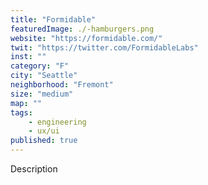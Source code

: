 ```yaml
---
title: "Formidable"
featuredImage: ./-hamburgers.png
website: "https://formidable.com/"
twit: "https://twitter.com/FormidableLabs"
inst: ""
category: "F"
city: "Seattle"
neighborhood: "Fremont"
size: "medium"
map: ""
tags:
    - engineering
    - ux/ui
published: true
---
```


Description
